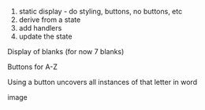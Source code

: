 1. static display - do styling, buttons, no buttons, etc
2. derive from a state
3. add handlers
4. update the state

Display of blanks (for now 7 blanks)

Buttons for A-Z

Using a button uncovers all instances of that letter in word

image
